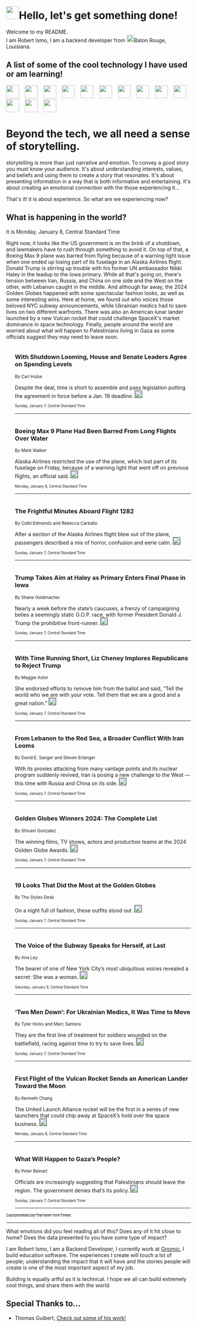 <h1><img src="https://emojis.slackmojis.com/emojis/images/1643514375/3493/hot-coffee.gif?1643514375" width="35"/>Hello, let's get something done!</h1>

<p>Welcome to my README.<br/>
I am Robert Ismo, I am a backend developer from <img src="https://emojis.slackmojis.com/emojis/images/1638395689/50435/moulin_rouge.png?1638395689" width="20"/>Baton Rouge, Louisiana.</p>
<h2>A list of some of the cool technology I have used or am learning!</h2>
<p>
<img src="https://emojis.slackmojis.com/emojis/images/1643516091/21142/meow_bongotap.gif?1643516091" width="35" alt="">
<img src="https://img.shields.io/badge/Favorite%20Frontend%20Framework-SvelteKit-f83903" alt="">
<img src="https://img.shields.io/badge/Second%20Favorite-Vue-40b581" alt="">
<img src="https://img.shields.io/badge/Most%20Used%20Runtime-Nodejs-78b061" alt="">
<img src="https://emojis.slackmojis.com/emojis/images/1643517416/34482/fire.gif?1643517416" width="35" alt="">
<img src="https://img.shields.io/badge/Javascript%20But%20Better-Typescript-0078ca" alt="">
<img src="https://img.shields.io/badge/Favorite%20Language-Elixir-3e244d" alt="">
<img src="https://img.shields.io/badge/Containerize%20Everything-Docker-6ac9ef" alt="">
<img src="https://emojis.slackmojis.com/emojis/images/1643514596/5999/meow_party.gif?1643514596" width="35" alt="">
<img src="https://img.shields.io/badge/API%20Love%20Language-Graphql-de32a5" alt="">
<img src="https://img.shields.io/badge/Our%20Favorite%20Version%20Controller-Git-e94f33" alt="">
<img src="https://img.shields.io/badge/Favorite%20Database-Redis-d42d1d" alt="">
<img src="https://emojis.slackmojis.com/emojis/images/1643514559/5584/deployparrot.gif?1643514559" width="35" alt="">
<img src="https://img.shields.io/badge/Container%20Interstate-RabbitMQ-f66200" alt="">
<img src="https://img.shields.io/badge/Gotta%20Learn-Kubernetes-316adf" alt="">
<img src="https://img.shields.io/badge/Really%20Mature%20Now-WASM-654fef" alt="">
<img src="https://emojis.slackmojis.com/emojis/images/1666642497/61942/dance_vibe.gif?1666642497" width="35" alt="">
<img src="https://img.shields.io/badge/For%20My%20M1-ARM64-657d96" alt="">
<img src="https://img.shields.io/badge/Loving%20This%20So%20Much-TailwindCSS-17bcb5" alt="">
<img src="https://img.shields.io/badge/Cool%20Build%20Tool-Vite-f9cb24" alt="">
<img src="https://emojis.slackmojis.com/emojis/images/1669231376/62819/working-on-it.gif?1669231376" width="35" alt="">
<img src="https://img.shields.io/badge/Fun%20and%20Easy%20Database-MongoDB-5f8c49" alt="">
<img src="https://img.shields.io/badge/JS%20Life%20Support-NPM-c73737" alt="">
<img src="https://img.shields.io/badge/I%20Liked%20It-DynamoDB-0073b9" alt="">
<img src="https://emojis.slackmojis.com/emojis/images/1643514045/46/question.gif?1643514045" width="35" alt="">
<img src="https://img.shields.io/badge/cool-React-60d6f9" alt="">
<img src="https://img.shields.io/badge/Future%20Big%20Project-Lambda-f37e00" alt="">
<img src="https://img.shields.io/badge/NPM%20But%20Better-PNPM-f1aa07" alt="">
<img src="https://emojis.slackmojis.com/emojis/images/1643514943/9662/fbwow.gif?1643514943" width="35" alt="">
<img src="https://img.shields.io/badge/First%20Language-C-662079" alt="">
<img src="https://img.shields.io/badge/Where%20I%20Deploy%20Frontend-Vercel-000000" alt="">
<img src="https://img.shields.io/badge/Who%20Does%20not%20Want%20an%20App-Swift-f9492a" alt="">
<img src="https://emojis.slackmojis.com/emojis/images/1643514058/151/javascript.png?1643514058" width="35" alt="">
<img src="https://img.shields.io/badge/cool-Python-fbd542" alt="">
<img src="https://img.shields.io/badge/Favorite%20Something-Stripe-656cdc" alt="">
<img src="https://img.shields.io/badge/Of%20Course-HTML5-ed6327" alt="">
<img src="https://emojis.slackmojis.com/emojis/images/1660415405/60731/bomb.gif?1660415405" width="35" alt="">
<img src="https://img.shields.io/badge/hate-CSS-2964ec" alt="">
<img src="https://img.shields.io/badge/Learning-CircleCI-141215" alt="">
<img src="https://img.shields.io/badge/Learning-Rust-fbbb3b" alt="">
<img src="https://emojis.slackmojis.com/emojis/images/1660415397/60712/writing-hand.gif?1660415397" width="35" alt="">
<img src="https://img.shields.io/badge/Dev%20Browser%20of%20Choice-Firefox-cc4e26" alt="">
<img src="https://img.shields.io/badge/Recoverying%20From%20Windows-UNIX-1781e3" alt="">
<img src="https://img.shields.io/badge/LOVE-LogSeq-90c1c2" alt="">
<img src="https://emojis.slackmojis.com/emojis/images/1643514066/223/kirby.gif?1643514066" width="35" alt="">
<img src="https://img.shields.io/badge/Daily%20Driver-MacOS-e6e6e8" alt="">
<img src="https://img.shields.io/badge/Git%20Server-Github-000000" alt="">
<img src="https://img.shields.io/badge/enjoyable-EC2-f17428" alt="">
<img src="https://emojis.slackmojis.com/emojis/images/1643514239/2069/excited.gif?1643514239" width="35" alt="">
</p>
<h1>Beyond the tech, we all need a sense of storytelling.</h1>
<p>storytelling is more than just narrative and emotion. To convey a good story you must know your audience. It's about understanding interests, values, and beliefs and using them to create a story that resonates. It's about presenting information in a way that is both informative and entertaining. It's about creating an emotional connection with the those experiencing it...</p>
<p>That's it! it is about experience. So what are we experiencing now?</p>
<h2>What is happening in the world?</h2>
<p>It is Monday, January 8, Central Standard Time</p>
<p>
Right now, it looks like the US government is on the brink of a shutdown, and lawmakers have to rush through something to avoid it. On top of that, a Boeing Max 9 plane was barred from flying because of a warning light issue when one ended up losing part of its fuselage in an Alaska Airlines flight. Donald Trump is stirring up trouble with his former UN ambassador Nikki Haley in the leadup to the Iowa primary. While all that&#39;s going on, there&#39;s tension between Iran, Russia, and China on one side and the West on the other, with Lebanon caught in the middle. And although far away, the 2024 Golden Globes happened with some spectacular fashion looks, as well as some interesting wins. Here at home, we found out who voices those beloved NYC subway announcements, while Ukrainian medics had to save lives on two different warfronts. There was also an American lunar lander launched by a new Vulcan rocket that could challenge SpaceX&#39;s market dominance in space technology. Finally, people around the world are worried about what will happen to Palestinians living in Gaza as some officials suggest they may need to leave soon.</p>
<ol>
<img src="https://img.shields.io/badge/-us-blue" alt="">
<h3>With Shutdown Looming, House and Senate Leaders Agree on Spending Levels</h3>
<sub>By Carl Hulse</sub>
<p>Despite the deal, time is short to assemble and pass legislation putting the agreement in force before a Jan. 19 deadline.  <a href=""><img src="https://developer.nytimes.com/files/poweredby_nytimes_30b.png?v=1583354208352" height="20"></a></p>
<sub><sub>Sunday, January 7, Central Standard Time</sub></sub>
<hr/>
<img src="https://img.shields.io/badge/-business-blue" alt="">
<h3>Boeing Max 9 Plane Had Been Barred From Long Flights Over Water</h3>
<sub>By Mark Walker</sub>
<p>Alaska Airlines restricted the use of the plane, which lost part of its fuselage on Friday, because of a warning light that went off on previous flights, an official said.  <a href=""><img src="https://developer.nytimes.com/files/poweredby_nytimes_30b.png?v=1583354208352" height="20"></a></p>
<sub><sub>Monday, January 8, Central Standard Time</sub></sub>
<hr/>
<img src="https://img.shields.io/badge/-us-blue" alt="">
<h3>The Frightful Minutes Aboard Flight 1282</h3>
<sub>By Colbi Edmonds and Rebecca Carballo</sub>
<p>After a section of the Alaska Airlines flight blew out of the plane, passengers described a mix of horror, confusion and eerie calm.  <a href=""><img src="https://developer.nytimes.com/files/poweredby_nytimes_30b.png?v=1583354208352" height="20"></a></p>
<sub><sub>Sunday, January 7, Central Standard Time</sub></sub>
<hr/>
<img src="https://img.shields.io/badge/-us-blue" alt="">
<h3>Trump Takes Aim at Haley as Primary Enters Final Phase in Iowa</h3>
<sub>By Shane Goldmacher</sub>
<p>Nearly a week before the state’s caucuses, a frenzy of campaigning belies a seemingly static G.O.P. race, with former President Donald J. Trump the prohibitive front-runner.  <a href=""><img src="https://developer.nytimes.com/files/poweredby_nytimes_30b.png?v=1583354208352" height="20"></a></p>
<sub><sub>Sunday, January 7, Central Standard Time</sub></sub>
<hr/>
<img src="https://img.shields.io/badge/-us-blue" alt="">
<h3>With Time Running Short, Liz Cheney Implores Republicans to Reject Trump</h3>
<sub>By Maggie Astor</sub>
<p>She endorsed efforts to remove him from the ballot and said, “Tell the world who we are with your vote. Tell them that we are a good and a great nation.”  <a href=""><img src="https://developer.nytimes.com/files/poweredby_nytimes_30b.png?v=1583354208352" height="20"></a></p>
<sub><sub>Sunday, January 7, Central Standard Time</sub></sub>
<hr/>
<img src="https://img.shields.io/badge/-us-blue" alt="">
<h3>From Lebanon to the Red Sea, a Broader Conflict With Iran Looms</h3>
<sub>By David E. Sanger and Steven Erlanger</sub>
<p>With its proxies attacking from many vantage points and its nuclear program suddenly revived, Iran is posing a new challenge to the West — this time with Russia and China on its side.  <a href=""><img src="https://developer.nytimes.com/files/poweredby_nytimes_30b.png?v=1583354208352" height="20"></a></p>
<sub><sub>Sunday, January 7, Central Standard Time</sub></sub>
<hr/>
<img src="https://img.shields.io/badge/-movies-blue" alt="">
<h3>Golden Globes Winners 2024: The Complete List</h3>
<sub>By Shivani Gonzalez</sub>
<p>The winning films, TV shows, actors and production teams at the 2024 Golden Globe Awards.  <a href=""><img src="https://developer.nytimes.com/files/poweredby_nytimes_30b.png?v=1583354208352" height="20"></a></p>
<sub><sub>Sunday, January 7, Central Standard Time</sub></sub>
<hr/>
<img src="https://img.shields.io/badge/-style-blue" alt="">
<h3>19 Looks That Did the Most at the Golden Globes</h3>
<sub>By The Styles Desk</sub>
<p>On a night full of fashion, these outfits stood out.  <a href=""><img src="https://developer.nytimes.com/files/poweredby_nytimes_30b.png?v=1583354208352" height="20"></a></p>
<sub><sub>Sunday, January 7, Central Standard Time</sub></sub>
<hr/>
<img src="https://img.shields.io/badge/-nyregion-blue" alt="">
<h3>The Voice of the Subway Speaks for Herself, at Last</h3>
<sub>By Ana Ley</sub>
<p>The bearer of one of New York City’s most ubiquitous voices revealed a secret: She was a woman.  <a href=""><img src="https://developer.nytimes.com/files/poweredby_nytimes_30b.png?v=1583354208352" height="20"></a></p>
<sub><sub>Saturday, January 6, Central Standard Time</sub></sub>
<hr/>
<img src="https://img.shields.io/badge/-world-blue" alt="">
<h3>‘Two Men Down’: For Ukrainian Medics, It Was Time to Move</h3>
<sub>By Tyler Hicks and Marc Santora</sub>
<p>They are the first line of treatment for soldiers wounded on the battlefield, racing against time to try to save lives.  <a href=""><img src="https://developer.nytimes.com/files/poweredby_nytimes_30b.png?v=1583354208352" height="20"></a></p>
<sub><sub>Sunday, January 7, Central Standard Time</sub></sub>
<hr/>
<img src="https://img.shields.io/badge/-science-blue" alt="">
<h3>First Flight of the Vulcan Rocket Sends an American Lander Toward the Moon</h3>
<sub>By Kenneth Chang</sub>
<p>The United Launch Alliance rocket will be the first in a series of new launchers that could chip away at SpaceX’s hold over the space business.  <a href=""><img src="https://developer.nytimes.com/files/poweredby_nytimes_30b.png?v=1583354208352" height="20"></a></p>
<sub><sub>Monday, January 8, Central Standard Time</sub></sub>
<hr/>
<img src="https://img.shields.io/badge/-opinion-blue" alt="">
<h3>What Will Happen to Gaza’s People?</h3>
<sub>By Peter Beinart</sub>
<p>Officials are increasingly suggesting that Palestinians should leave the region. The government denies that’s its policy.  <a href=""><img src="https://developer.nytimes.com/files/poweredby_nytimes_30b.png?v=1583354208352" height="20"></a></p>
<sub><sub>Sunday, January 7, Central Standard Time</sub></sub>
<hr/>
</ol>
<a href="https://developer.nytimes.com"><sub><sub>Data provided by The New York Times</sub></sub></a>
<hr/>
<p>What emotions did you feel reading all of this? Does any of it hit close to home? Does the data presented to you have some type of impact?</p>
<p>I am Robert Ismo, I am a Backend Developer, I currently work at <a href="https://gnomic.education/">Gnomic</a>, I build education software. The experiences I create will touch a lot of people; understanding the impact that it will have and the stories people will create is one of the most important aspect of my job.</p>
<p>Building is equally artful as it is technical. I hope we all can build extremely cool things, and share them with the world.</p>
<h2>Special Thanks to...</h2>
<ul>
<li>Thomas Guibert, <a href="https://github.com/thmsgbrt/thmsgbrt">Check out some of his work!</a></li>
</ul>